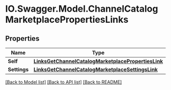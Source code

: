 # IO.Swagger.Model.ChannelCatalogMarketplacePropertiesLinks
## Properties

Name | Type | Description | Notes
------------ | ------------- | ------------- | -------------
**Self** | [**LinksGetChannelCatalogMarketplacePropertiesLink**](LinksGetChannelCatalogMarketplacePropertiesLink.md) |  | 
**Settings** | [**LinksGetChannelCatalogMarketplaceSettingsLink**](LinksGetChannelCatalogMarketplaceSettingsLink.md) |  | 

[[Back to Model list]](../README.md#documentation-for-models) [[Back to API list]](../README.md#documentation-for-api-endpoints) [[Back to README]](../README.md)


